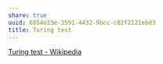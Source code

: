 ```yaml
---
share: true
uuid: 6854e23e-3591-4432-9bcc-c82f2121ebd3
title: Turing test
---
```

[Turing test - Wikipedia](https://en.wikipedia.org/wiki/Turing_test)